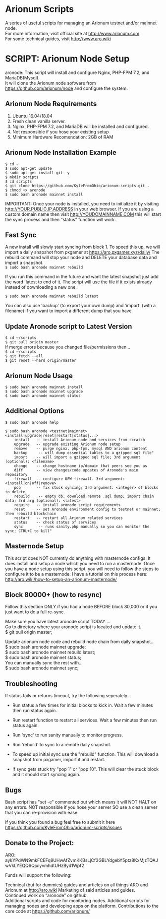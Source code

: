 # Arionum Scripts

A series of useful scripts for managing an Arionum testnet and/or mainnet node.  
For more information, visit official site at http://www.arionum.com   
For some technical guides, visit http://www.aro.wiki

# SCRIPT: Arionum Node Setup 

aronode: This script will install and configure Nginx, PHP-FPM 7.2, and MariaDB(Mysql).  
It will clone the Arionum node software from https://github.com/arionum/node and configure the system.  

## Arionum Node Requirements
1. Ubuntu 16.04/18.04  
2. Fresh clean vanilla server.  
3. Nginx, PHP-FPM 7.2, and MariaDB will be installed and configured.  
4. Not responsible if you hose your existing setup
5. Minimum Hardware Recomendation: 2GB of RAM

## Arionum Node Installation Example
`$ cd ~`  
`$ sudo apt-get update`  
`$ sudo apt-get install git -y`  
`$ mkdir scripts`  
`$ cd scripts`  
`$ git clone https://github.com/KyleFromOhio/arionum-scripts.git .`  
`$ chmod +x aronode`  
`$ sudo bash aronode mainnet install` 

IMPORTANT: Once your node is installed, you need to initialize it by visiting http://YOUR.PUBLIC.IP.ADDRESS in your web browser. If you are using a custom domain name then visit http://YOUDOMAINNAME.COM this will start the sync process and then "status" function will work.

## Fast Sync
A new install will slowly start syncing from block 1. To speed this up, we will import a daily snapshot from pxgamer at https://aro.pxgamer.xyz/daily/ The rebuild command will stop your node and DELETE your database data and import a snapshot.      
`$ sudo bash aronode mainnet rebuild`   

If you run this command in the future and want the latest snapshot just add the word 'latest to end of it. The script will use the file if it exists already instead of downloading a new one.  

`$ sudo bash aronode mainnet rebuild latest`     

You can also use 'backup' (to export your own dump) and 'import' (with a filename) if you want to import a different dump that you have.

## Update Aronode script to Latest Version
`$ cd ~/scripts`  
`$ git pull origin master`  
If merge errors because you changed file/permissions then...    
`$ cd ~/scripts`  
`$ git fetch --all`  
`$ git reset --hard origin/master`  

## Arionum Node Usage
`$ sudo bash aronode mainnet install`  
`$ sudo bash aronode mainnet upgrade`  
`$ sudo bash aronode mainnet status`

## Additional Options
`$ sudo bash aronode help`  

`$ sudo bash aronode <testnet|mainnet> <install|upgrade|reset|restart|status|...>`   
`    install   -- install Arionum node and services from scratch`  
`    upgrade   -- upgrade existing Arionum node setup`  
`    remove    -- purge nginx, php-fpm, mysql AND arionum content`  
`    backup     -- will dump essential tables to a gzipped sql file"`  
`    import    -- will import a gzipped sql file; 3rd argument (optional): <filename>`  
`    change    -- change hostname ip/domain that peers see you as`  
`    diff      -- view changes/code updates of Aronode's main repository`  
`    firewall  -- configure UFW firewall. 3rd argument: <install|on|off|remove>`  
`    pop       -- fix stuck syncing; 3rd argument: <integer> of blocks to delete`  
`    rebuild    -- empty db; download remote .sql dump; import chain data; 3rd arg (optional): <latest>`     
`    require   -- install aronode script requirements`  
`    reset     -- set Aronode environment config to testnet or mainnet; then rebuild blockchain`  
`    restart   -- restart all Arionum related services`  
`    status    -- check status of services`  
`    sync       -- runs sanity.php manually so you can monitor the sync; CTRL+C to kill"`  

## Masternode Setup
This script does NOT currently do anything with masternode configs. It does install and setup a node which you need to run a masternode. Once you have a node setup using this script, you will need to follow the steps to configure it to be a masternode: I have a tutorial on this process here: http://aro.wiki/how-to-setup-an-arionum-masternode/

## Block 80000+ (how to resync)
Follow this section ONLY if you had a node BEFORE block 80,000 or if you just want to do a full re-sync. 

Make sure you have latest aronode script TODAY ...  
Go to directory where your aronode script is located and update it.  
$ git pull origin master;  

Update arionum node code and rebuild node chain from daily snapshot...  
$ sudo bash aronode mainnet upgrade;  
$ sudo bash aronode mainnet rebuild latest;  
$ sudo bash aronode mainnet status;  
You can manually sync the rest with...  
$ sudo bash aronode mainnet sync;  


## Troubleshooting
If status fails or returns timeout, try the following seperately...   
- Run status a few times for initial blocks to kick in. Wait a few minutes then run status again.   
- Run restart function to restart all services. Wait a few minutes then run status again.  
- Run 'sync' to run sanity manually to monitor progress.  
- Run 'rebuild' to sync to a remote daily snapshot.   

- To speed up initial sync use the "rebuild" function. This will download a snapshot from pxgamer, import it and restart.  
- If sync gets stuck try "pop 1" or "pop 10". This will clear the stuck block and it should start syncing again.  

## Bugs
Bash script has "set -e" commented out which means it will NOT HALT on any errors. NOT responsible if you hose your server SO use a clean server that you can re-provision with ease.    

If you think you found a bug feel free to submit it here https://github.com/KyleFromOhio/arionum-scripts/issues  
  
## Donate to the Project:  
ARO: aykYPdWN9mkFCEFq9UHwAfZvmKKBsLjCf3GBLYdgebY5ptz8KxMjzTQAJwVkLYEQQ6QjuiyvmhdtUHzByd1Wpf2  
  
Funds will support the following:  
  
Technical (but for dummies) guides and articles on all things ARO and Arionum at http://aro.wiki 
Marketing of said articles and guides.  
Continued work on “aronode” on github.  
Additional scripts and code for monitoring nodes.
Additional scripts for managing nodes and developing apps on the platform.
Contributions to the core code at https://github.com/arionum/
